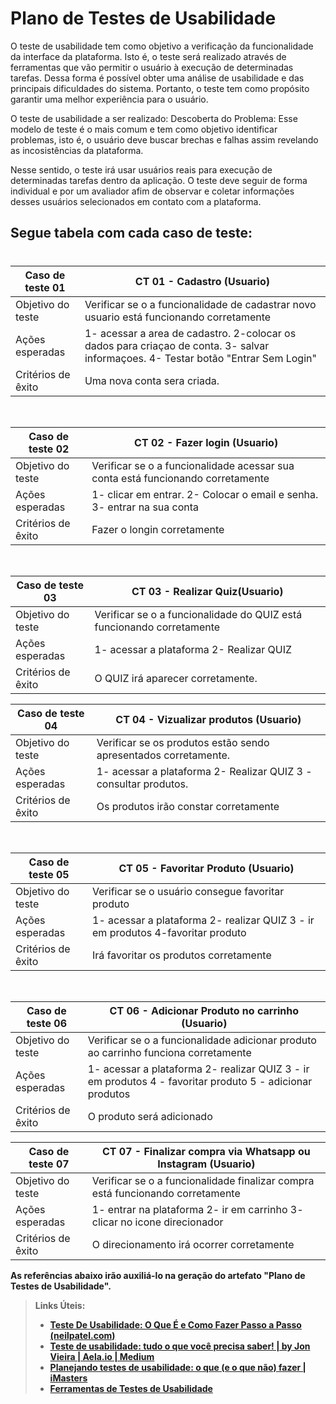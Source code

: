 # Plano de Testes de Usabilidade

O teste de usabilidade tem como objetivo a verificação da funcionalidade da interface da plataforma. Isto é, o teste será realizado através de ferramentas que vão permitir o usuário à execução de determinadas tarefas. Dessa forma é possível obter uma análise de usabilidade e das principais dificuldades do sistema. Portanto, o teste tem como propósito garantir uma melhor experiência para o usuário.

O teste de usabilidade a ser realizado: Descoberta do Problema: Esse modelo de teste é o mais comum e tem como objetivo identificar problemas, isto é, o usuário deve buscar brechas e falhas assim revelando as incosistências da plataforma.

Nesse sentido, o teste irá usar usuários reais para execução de determinadas tarefas dentro da aplicação. O teste deve seguir de forma individual e por um avaliador afim de observar e coletar informações desses usuários selecionados em contato com a plataforma.


## **Segue tabela com cada caso de teste**:
#


| Caso de teste 01     |  CT 01 - Cadastro (Usuario)                                                                    | 
| ------- | ------------------------------------------------------------------------------------------------------------ | 
| Objetivo do teste | Verificar se o a funcionalidade de cadastrar novo usuario está funcionando corretamente            | 
| Ações esperadas | 1- acessar a area de cadastro. 2-colocar os dados para criaçao de conta. 3- salvar informaçoes. 4- Testar botão "Entrar Sem Login"      |
| Critérios de êxito | Uma nova conta sera criada.                                                                       |
<br>


| Caso de teste 02     |  CT 02 - Fazer login (Usuario)                                                                 | 
| ------- | ------------------------------------------------------------------------------------------------------------ | 
| Objetivo do teste | Verificar se o a funcionalidade acessar sua conta está funcionando corretamente            | 
| Ações esperadas |  1- clicar em entrar. 2- Colocar o email e senha. 3- entrar na sua conta     |
| Critérios de êxito | Fazer o longin corretamente                                                          |
<br>


| Caso de teste 03   |  CT 03 - Realizar Quiz(Usuario)                                                                    | 
| ------- | ------------------------------------------------------------------------------------------------------------ | 
| Objetivo do teste | Verificar se o a funcionalidade do QUIZ está funcionando corretamente           | 
| Ações esperadas | 1- acessar a plataforma 2- Realizar QUIZ                                                 |
| Critérios de êxito | O QUIZ irá aparecer corretamente.                                                                       |
<b>
  

| Caso de teste 04    |  CT 04 - Vizualizar produtos (Usuario)                                                                    | 
| ------- | ------------------------------------------------------------------------------------------------------------ | 
| Objetivo do teste | Verificar se os produtos estão sendo apresentados corretamente.    | 
| Ações esperadas | 1- acessar a plataforma 2- Realizar QUIZ  3 - consultar produtos.     |
| Critérios de êxito | Os produtos irão constar corretamente                                                        |
<br>
  

| Caso de teste 05    |  CT 05 - Favoritar Produto (Usuario)                                                                    | 
| ------- | ------------------------------------------------------------------------------------------------------------ | 
| Objetivo do teste | Verificar se o usuário consegue favoritar produto           | 
| Ações esperadas | 1-  acessar a plataforma 2- realizar QUIZ 3 - ir em produtos 4-favoritar produto    |
| Critérios de êxito |  Irá favoritar os produtos corretamente                                                  |
<br>

  
| Caso de teste 06    |  CT 06 - Adicionar Produto no carrinho (Usuario)                                                                    | 
| ------- | ------------------------------------------------------------------------------------------------------------ | 
| Objetivo do teste | Verificar se o a funcionalidade adicionar produto ao carrinho funciona corretamente                  | 
| Ações esperadas | 1-  acessar a plataforma 2- realizar QUIZ 3 - ir em produtos 4 - favoritar produto  5 - adicionar produtos               |
| Critérios de êxito | O produto será adicionado                                                       |
<b>
  

| Caso de teste 07    |  CT 07 - Finalizar compra via Whatsapp ou Instagram (Usuario)                                                          | 
| ------- | ------------------------------------------------------------------------------------------------------------ | 
| Objetivo do teste | Verificar se o a funcionalidade finalizar compra está funcionando corretamente                   | 
| Ações esperadas | 1- entrar na plataforma 2- ir em carrinho 3- clicar no icone direcionador                   |
| Critérios de êxito | O direcionamento irá ocorrer corretamente                                                        |
<b>


As referências abaixo irão auxiliá-lo na geração do artefato "Plano de Testes de Usabilidade".

> **Links Úteis**:
> - [Teste De Usabilidade: O Que É e Como Fazer Passo a Passo (neilpatel.com)](https://neilpatel.com/br/blog/teste-de-usabilidade/)
> - [Teste de usabilidade: tudo o que você precisa saber! | by Jon Vieira | Aela.io | Medium](https://medium.com/aela/teste-de-usabilidade-o-que-voc%C3%AA-precisa-saber-39a36343d9a6/)
> - [Planejando testes de usabilidade: o que (e o que não) fazer | iMasters](https://imasters.com.br/design-ux/planejando-testes-de-usabilidade-o-que-e-o-que-nao-fazer/)
> - [Ferramentas de Testes de Usabilidade](https://www.usability.gov/how-to-and-tools/resources/templates.html)
